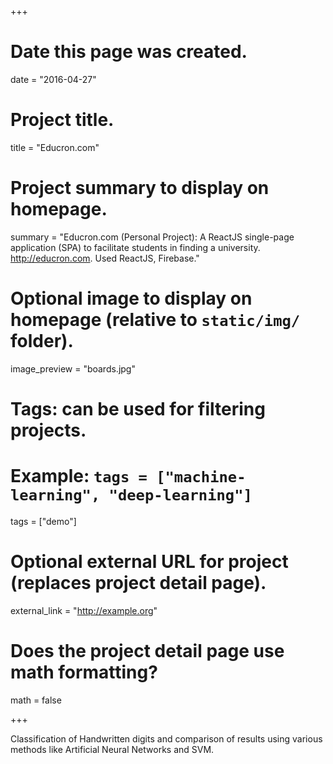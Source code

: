 +++
# Date this page was created.
date = "2016-04-27"

# Project title.
title = "Educron.com"

# Project summary to display on homepage.
summary = "Educron.com (Personal Project): A ReactJS single-page application (SPA) to facilitate students in finding a university. http://educron.com. Used ReactJS, Firebase."

# Optional image to display on homepage (relative to `static/img/` folder).
image_preview = "boards.jpg"

# Tags: can be used for filtering projects.
# Example: `tags = ["machine-learning", "deep-learning"]`
tags = ["demo"]

# Optional external URL for project (replaces project detail page).
external_link = "http://example.org"

# Does the project detail page use math formatting?
math = false

+++

Classification of Handwritten digits and comparison of results using various methods like Artificial Neural Networks and SVM.

